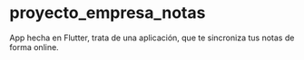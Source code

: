 # proyecto_empresa_notas
App hecha en Flutter, trata de una aplicación, que te sincroniza tus notas de forma online.
